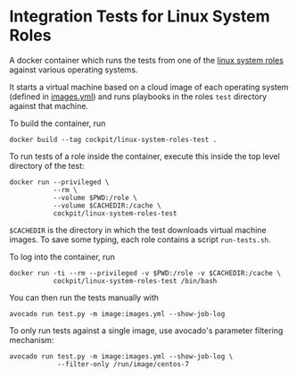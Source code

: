 
Integration Tests for Linux System Roles
========================================

A docker container which runs the tests from one of the [linux system
roles](https://github.com/linux-system-roles) against various operating
systems.

It starts a virtual machine based on a cloud image of each operating system
(defined in [images.yml](/images.yml)) and runs playbooks in the roles `test`
directory against that machine.

To build the container, run

    docker build --tag cockpit/linux-system-roles-test .

To run tests of a role inside the container, execute this inside the top level
directory of the test:

    docker run --privileged \
               --rm \
               --volume $PWD:/role \
               --volume $CACHEDIR:/cache \
               cockpit/linux-system-roles-test

`$CACHEDIR` is the directory in which the test downloads virtual machine
images. To save some typing, each role contains a script `run-tests.sh`.

To log into the container, run

    docker run -ti --rm --privileged -v $PWD:/role -v $CACHEDIR:/cache \
               cockpit/linux-system-roles-test /bin/bash

You can then run the tests manually with

    avocado run test.py -m image:images.yml --show-job-log

To only run tests against a single image, use avocado's parameter filtering
mechanism:

    avocado run test.py -m image:images.yml --show-job-log \
                --filter-only /run/image/centos-7
